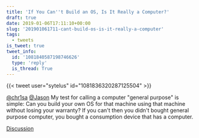 ```yaml
---
title: 'If You Can''t Build an OS, Is It Really a Computer?'
draft: true
date: 2019-01-06T17:11:10+00:00
slug: '201901061711-cant-build-os-is-it-really-a-computer'
tags:
  - tweets
is_tweet: true
tweet_info:
  id: '1081840587198746626'
  type: 'reply'
  is_thread: True
---
```




{{< tweet user="sytelus" id="1081836320287125504" >}}

[@chr1sa](https://x.com/chr1sa) [@Jason](https://x.com/Jason) My test for calling a computer "general purpose" is simple: Can you build your own OS for that machine using that machine without losing your warranty? If you can't then you didn't bought general purpose computer, you bought a consumption device that has a computer.

[Discussion](https://x.com/sytelus/status/1081840587198746626)
